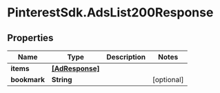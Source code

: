 # PinterestSdk.AdsList200Response

## Properties

Name | Type | Description | Notes
------------ | ------------- | ------------- | -------------
**items** | [**[AdResponse]**](AdResponse.md) |  | 
**bookmark** | **String** |  | [optional] 


